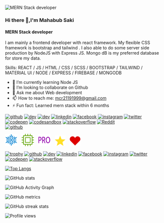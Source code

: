 ![MERN Stack developer](https://i.ibb.co/9nbhzyW/New-Project.jpg)
### Hi there 👋,I'm Mahabub Saki
#### MERN Stack developer

I am mainly a frontend developer with react framework. My flexible CSS framework is bootstrap and tailwind .  I also able to do some server side production by NodeJS with Express JS. Mongo dB is my preferred database for store my data.

Skills: REACT / JS / HTML / CSS / SCSS / BOOTSTRAP / TAILWIND / MATERIAL UI / NODE / EXPRESS / FIREBASE / MONGODB

- 🌱 I’m currently learning Node JS 
- 👯 I’m looking to collaborate on Github 
- 💬 Ask me about Web development 
- 📫 How to reach me: mcr21191999@gmail.com 
- ⚡ Fun fact: Learned mern stack within 6 months 

[<img src='https://cdn.jsdelivr.net/npm/simple-icons@3.0.1/icons/github.svg' alt='github' height='40'>](https://github.com/mahabubsaki)  [<img src='https://cdn.jsdelivr.net/npm/simple-icons@3.0.1/icons/dev-dot-to.svg' alt='dev' height='40'>](https://dev.to/mahabubsaki)  [<img src='https://cdn.jsdelivr.net/npm/simple-icons@3.0.1/icons/hashnode.svg' alt='dev' height='40'>](mahabubsaki)  [<img src='https://cdn.jsdelivr.net/npm/simple-icons@3.0.1/icons/linkedin.svg' alt='linkedin' height='40'>](https://www.linkedin.com/in/mahabubsaki/)  [<img src='https://cdn.jsdelivr.net/npm/simple-icons@3.0.1/icons/facebook.svg' alt='facebook' height='40'>](https://www.facebook.com/mahabubsaki)  [<img src='https://cdn.jsdelivr.net/npm/simple-icons@3.0.1/icons/instagram.svg' alt='instagram' height='40'>](https://www.instagram.com/mahabub_saki/)  [<img src='https://cdn.jsdelivr.net/npm/simple-icons@3.0.1/icons/twitter.svg' alt='twitter' height='40'>](https://twitter.com/MahabubSaki)  [<img src='https://cdn.jsdelivr.net/npm/simple-icons@3.0.1/icons/codepen.svg' alt='codepen' height='40'>](https://codepen.io/mahabubsaki)  [<img src='https://cdn.jsdelivr.net/npm/simple-icons@3.0.1/icons/codesandbox.svg' alt='codesandbox' height='40'>](https://codesandbox.io/u/mahabubsaki)  [<img src='https://cdn.jsdelivr.net/npm/simple-icons@3.0.1/icons/stackoverflow.svg' alt='stackoverflow' height='40'>](https://stackoverflow.com/users/18127142)  [<img src='https://cdn.jsdelivr.net/npm/simple-icons@3.0.1/icons/reddit.svg' alt='Reddit' height='40'>](https://www.reddit.com/user/mahabub_bd)  
[<img src='https://cdn.jsdelivr.net/npm/simple-icons@3.0.1/icons/github.svg' alt='github' height='40'>](https://github.com/mahabubsaki)  

<a href='https://archiveprogram.github.com/'><img src='https://raw.githubusercontent.com/acervenky/animated-github-badges/master/assets/acbadge.gif' width='40' height='40'></a> <a href='https://docs.github.com/en/developers'><img src='https://raw.githubusercontent.com/acervenky/animated-github-badges/master/assets/devbadge.gif' width='40' height='40'></a> <a href='https://github.com/pricing'><img src='https://raw.githubusercontent.com/acervenky/animated-github-badges/master/assets/pro.gif' width='40' height='40'></a> <a href='https://stars.github.com/'><img src='https://raw.githubusercontent.com/acervenky/animated-github-badges/master/assets/starbadge.gif' width='35' height='35'></a> <a href='https://docs.github.com/en/github/supporting-the-open-source-community-with-github-sponsors'><img src='https://raw.githubusercontent.com/acervenky/animated-github-badges/master/assets/sponsorbadge.gif' width='35' height='35'></a> 

[![trophy](https://github-profile-trophy.vercel.app/?username=mahabubsaki)](https://github.com/ryo-ma/github-profile-trophy)
[<img src='https://cdn.jsdelivr.net/npm/simple-icons@3.0.1/icons/github.svg' alt='github' height='40'>](https://github.com/mahabubsaki)  [<img src='https://cdn.jsdelivr.net/npm/simple-icons@3.0.1/icons/dev-dot-to.svg' alt='dev' height='40'>](https://dev.to/mahabubsaki)  [<img src='https://cdn.jsdelivr.net/npm/simple-icons@3.0.1/icons/linkedin.svg' alt='linkedin' height='40'>](https://www.linkedin.com/in/mahabubsaki/)  [<img src='https://cdn.jsdelivr.net/npm/simple-icons@3.0.1/icons/facebook.svg' alt='facebook' height='40'>](https://www.facebook.com/mahabubsaki)  [<img src='https://cdn.jsdelivr.net/npm/simple-icons@3.0.1/icons/instagram.svg' alt='instagram' height='40'>](https://www.instagram.com/mahabub_saki/)  [<img src='https://cdn.jsdelivr.net/npm/simple-icons@3.0.1/icons/twitter.svg' alt='twitter' height='40'>](https://twitter.com/MahabubSaki)  [<img src='https://cdn.jsdelivr.net/npm/simple-icons@3.0.1/icons/codepen.svg' alt='codepen' height='40'>](https://codepen.io/mahabubsaki)  [<img src='https://cdn.jsdelivr.net/npm/simple-icons@3.0.1/icons/stackoverflow.svg' alt='stackoverflow' height='40'>](https://stackoverflow.com/users/18127142)  

[![Top Langs](https://github-readme-stats.vercel.app/api/top-langs/?username=mahabubsaki)](https://github.com/anuraghazra/github-readme-stats)

![GitHub stats](https://github-readme-stats.vercel.app/api?username=mahabubsaki&show_icons=true&count_private=true)  

![GitHub Activity Graph](https://activity-graph.herokuapp.com/graph?username=mahabubsaki)  

![GitHub metrics](https://metrics.lecoq.io/mahabubsaki)  

![GitHub streak stats](https://github-readme-streak-stats.herokuapp.com/?user=mahabubsaki)  

![Profile views](https://gpvc.arturio.dev/mahabubsaki)  
